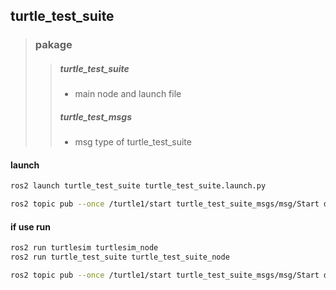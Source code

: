 ## turtle_test_suite

> ### pakage
>   > ##### turtle_test_suite
>   > - main node and launch file
>   > ##### turtle_test_msgs
>   > - msg type of turtle_test_suite 

#### launch
```bash
ros2 launch turtle_test_suite turtle_test_suite.launch.py
```
```bash
ros2 topic pub --once /turtle1/start turtle_test_suite_msgs/msg/Start data:\ 1.0\
```

#### if use run
```bash
ros2 run turtlesim turtlesim_node
ros2 run turtle_test_suite turtle_test_suite_node
```
```bash
ros2 topic pub --once /turtle1/start turtle_test_suite_msgs/msg/Start data:\ 1.0\
```

